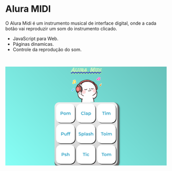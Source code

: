 # Alura MIDI

O Alura Midi é um instrumento musical de interface digital, onde a cada botão vai reproduzir um som do instrumento clicado.

<ul>
<li>JavaScript para Web.</li>
<li>Páginas dinamicas.</li>
<li>Controle da reprodução do som.</li>
</ul>


<br>

![preview](./images/preview.png)
